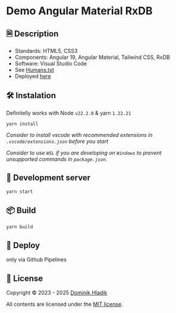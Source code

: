 # Demo Angular Material RxDB

## 🗎 Description

- Standards: HTML5, CSS3
- Components: Angular 19, Angular Material, Tailwind CSS, RxDB
- Software: Visual Studio Code
- See [Humans.txt](https://celtian.github.io/demo-angular-material-rxdb/humans.txt)
- Deployed [here](https://celtian.github.io/demo-angular-material-rxdb/)

## 🛠️ Instalation

Definitelly works with Node `v22.2.0` & yarn `1.22.21`

```
yarn install
```

_Consider to install vscode with recommended extensions in `.vscode/extensions.json` before you start_

_Consider to use `WSL` if you are developing on `Windows` to prevent unsupported commands in `package.json`._

## 🚀 Development server

```
yarn start
```

## 📦 Build

```
yarn build
```

## 🚀 Deploy

only via Github Pipelines

## 🪪 License

Copyright &copy; 2023 - 2025 [Dominik Hladik](https://github.com/Celtian)

All contents are licensed under the [MIT license].

[mit license]: LICENSE
